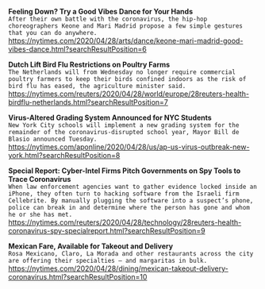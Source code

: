 **Feeling Down? Try a Good Vibes Dance for Your Hands**\
`After their own battle with the coronavirus, the hip-hop choreographers Keone and Mari Madrid propose a few simple gestures that you can do anywhere.`\
https://nytimes.com/2020/04/28/arts/dance/keone-mari-madrid-good-vibes-dance.html?searchResultPosition=6

**Dutch Lift Bird Flu Restrictions on Poultry Farms**\
`The Netherlands will from Wednesday no longer require commercial poultry farmers to keep their birds confined indoors as the risk of bird flu has eased, the agriculture minister said.`\
https://nytimes.com/reuters/2020/04/28/world/europe/28reuters-health-birdflu-netherlands.html?searchResultPosition=7

**Virus-Altered Grading System Announced for NYC Students**\
`New York City schools will implement a new grading system for the remainder of the coronavirus-disrupted school year, Mayor Bill de Blasio announced Tuesday.`\
https://nytimes.com/aponline/2020/04/28/us/ap-us-virus-outbreak-new-york.html?searchResultPosition=8

**Special Report: Cyber-Intel Firms Pitch Governments on Spy Tools to Trace Coronavirus**\
`When law enforcement agencies want to gather evidence locked inside an iPhone, they often turn to hacking software from the Israeli firm Cellebrite. By manually plugging the software into a suspect’s phone, police can break in and determine where the person has gone and whom he or she has met.`\
https://nytimes.com/reuters/2020/04/28/technology/28reuters-health-coronavirus-spy-specialreport.html?searchResultPosition=9

**Mexican Fare, Available for Takeout and Delivery**\
`Rosa Mexicano, Claro, La Morada and other restaurants across the city are offering their specialties — and margaritas in bulk.`\
https://nytimes.com/2020/04/28/dining/mexican-takeout-delivery-coronavirus.html?searchResultPosition=10


